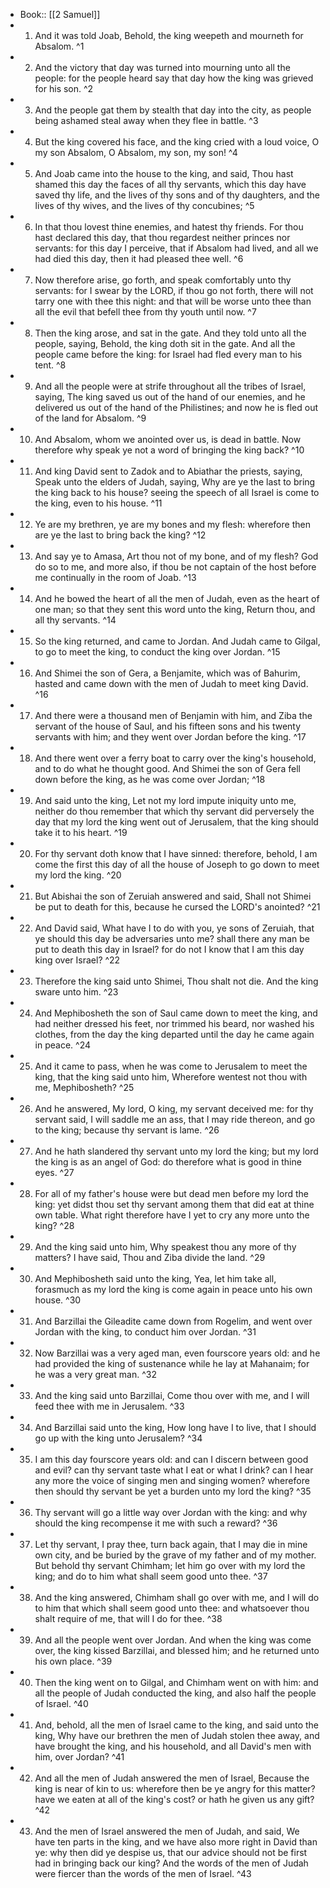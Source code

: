 - Book:: [[2 Samuel]]
- 1. And it was told Joab, Behold, the king weepeth and mourneth for Absalom. ^1
- 2. And the victory that day was turned into mourning unto all the people: for the people heard say that day how the king was grieved for his son. ^2
- 3. And the people gat them by stealth that day into the city, as people being ashamed steal away when they flee in battle. ^3
- 4. But the king covered his face, and the king cried with a loud voice, O my son Absalom, O Absalom, my son, my son! ^4
- 5. And Joab came into the house to the king, and said, Thou hast shamed this day the faces of all thy servants, which this day have saved thy life, and the lives of thy sons and of thy daughters, and the lives of thy wives, and the lives of thy concubines; ^5
- 6. In that thou lovest thine enemies, and hatest thy friends. For thou hast declared this day, that thou regardest neither princes nor servants: for this day I perceive, that if Absalom had lived, and all we had died this day, then it had pleased thee well. ^6
- 7. Now therefore arise, go forth, and speak comfortably unto thy servants: for I swear by the LORD, if thou go not forth, there will not tarry one with thee this night: and that will be worse unto thee than all the evil that befell thee from thy youth until now. ^7
- 8. Then the king arose, and sat in the gate. And they told unto all the people, saying, Behold, the king doth sit in the gate. And all the people came before the king: for Israel had fled every man to his tent. ^8
- 9. And all the people were at strife throughout all the tribes of Israel, saying, The king saved us out of the hand of our enemies, and he delivered us out of the hand of the Philistines; and now he is fled out of the land for Absalom. ^9
- 10. And Absalom, whom we anointed over us, is dead in battle. Now therefore why speak ye not a word of bringing the king back? ^10
- 11. And king David sent to Zadok and to Abiathar the priests, saying, Speak unto the elders of Judah, saying, Why are ye the last to bring the king back to his house? seeing the speech of all Israel is come to the king, even to his house. ^11
- 12. Ye are my brethren, ye are my bones and my flesh: wherefore then are ye the last to bring back the king? ^12
- 13. And say ye to Amasa, Art thou not of my bone, and of my flesh? God do so to me, and more also, if thou be not captain of the host before me continually in the room of Joab. ^13
- 14. And he bowed the heart of all the men of Judah, even as the heart of one man; so that they sent this word unto the king, Return thou, and all thy servants. ^14
- 15. So the king returned, and came to Jordan. And Judah came to Gilgal, to go to meet the king, to conduct the king over Jordan. ^15
- 16. And Shimei the son of Gera, a Benjamite, which was of Bahurim, hasted and came down with the men of Judah to meet king David. ^16
- 17. And there were a thousand men of Benjamin with him, and Ziba the servant of the house of Saul, and his fifteen sons and his twenty servants with him; and they went over Jordan before the king. ^17
- 18. And there went over a ferry boat to carry over the king's household, and to do what he thought good. And Shimei the son of Gera fell down before the king, as he was come over Jordan; ^18
- 19. And said unto the king, Let not my lord impute iniquity unto me, neither do thou remember that which thy servant did perversely the day that my lord the king went out of Jerusalem, that the king should take it to his heart. ^19
- 20. For thy servant doth know that I have sinned: therefore, behold, I am come the first this day of all the house of Joseph to go down to meet my lord the king. ^20
- 21. But Abishai the son of Zeruiah answered and said, Shall not Shimei be put to death for this, because he cursed the LORD's anointed? ^21
- 22. And David said, What have I to do with you, ye sons of Zeruiah, that ye should this day be adversaries unto me? shall there any man be put to death this day in Israel? for do not I know that I am this day king over Israel? ^22
- 23. Therefore the king said unto Shimei, Thou shalt not die. And the king sware unto him. ^23
- 24. And Mephibosheth the son of Saul came down to meet the king, and had neither dressed his feet, nor trimmed his beard, nor washed his clothes, from the day the king departed until the day he came again in peace. ^24
- 25. And it came to pass, when he was come to Jerusalem to meet the king, that the king said unto him, Wherefore wentest not thou with me, Mephibosheth? ^25
- 26. And he answered, My lord, O king, my servant deceived me: for thy servant said, I will saddle me an ass, that I may ride thereon, and go to the king; because thy servant is lame. ^26
- 27. And he hath slandered thy servant unto my lord the king; but my lord the king is as an angel of God: do therefore what is good in thine eyes. ^27
- 28. For all of my father's house were but dead men before my lord the king: yet didst thou set thy servant among them that did eat at thine own table. What right therefore have I yet to cry any more unto the king? ^28
- 29. And the king said unto him, Why speakest thou any more of thy matters? I have said, Thou and Ziba divide the land. ^29
- 30. And Mephibosheth said unto the king, Yea, let him take all, forasmuch as my lord the king is come again in peace unto his own house. ^30
- 31. And Barzillai the Gileadite came down from Rogelim, and went over Jordan with the king, to conduct him over Jordan. ^31
- 32. Now Barzillai was a very aged man, even fourscore years old: and he had provided the king of sustenance while he lay at Mahanaim; for he was a very great man. ^32
- 33. And the king said unto Barzillai, Come thou over with me, and I will feed thee with me in Jerusalem. ^33
- 34. And Barzillai said unto the king, How long have I to live, that I should go up with the king unto Jerusalem? ^34
- 35. I am this day fourscore years old: and can I discern between good and evil? can thy servant taste what I eat or what I drink? can I hear any more the voice of singing men and singing women? wherefore then should thy servant be yet a burden unto my lord the king? ^35
- 36. Thy servant will go a little way over Jordan with the king: and why should the king recompense it me with such a reward? ^36
- 37. Let thy servant, I pray thee, turn back again, that I may die in mine own city, and be buried by the grave of my father and of my mother. But behold thy servant Chimham; let him go over with my lord the king; and do to him what shall seem good unto thee. ^37
- 38. And the king answered, Chimham shall go over with me, and I will do to him that which shall seem good unto thee: and whatsoever thou shalt require of me, that will I do for thee. ^38
- 39. And all the people went over Jordan. And when the king was come over, the king kissed Barzillai, and blessed him; and he returned unto his own place. ^39
- 40. Then the king went on to Gilgal, and Chimham went on with him: and all the people of Judah conducted the king, and also half the people of Israel. ^40
- 41. And, behold, all the men of Israel came to the king, and said unto the king, Why have our brethren the men of Judah stolen thee away, and have brought the king, and his household, and all David's men with him, over Jordan? ^41
- 42. And all the men of Judah answered the men of Israel, Because the king is near of kin to us: wherefore then be ye angry for this matter? have we eaten at all of the king's cost? or hath he given us any gift? ^42
- 43. And the men of Israel answered the men of Judah, and said, We have ten parts in the king, and we have also more right in David than ye: why then did ye despise us, that our advice should not be first had in bringing back our king? And the words of the men of Judah were fiercer than the words of the men of Israel. ^43
